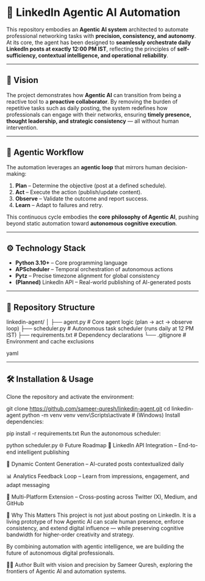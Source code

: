 # 🤖 LinkedIn Agentic AI Automation

This repository embodies an **Agentic AI system** architected to automate professional networking tasks with **precision, consistency, and autonomy**.  
At its core, the agent has been designed to **seamlessly orchestrate daily LinkedIn posts at exactly 12:00 PM IST**, reflecting the principles of **self-sufficiency, contextual intelligence, and operational reliability**.  

---

## 🚀 Vision
The project demonstrates how **Agentic AI** can transition from being a reactive tool to a **proactive collaborator**. By removing the burden of repetitive tasks such as daily posting, the system redefines how professionals can engage with their networks, ensuring **timely presence, thought leadership, and strategic consistency** — all without human intervention.  

---

## 🧠 Agentic Workflow
The automation leverages an **agentic loop** that mirrors human decision-making:  

1. **Plan** – Determine the objective (post at a defined schedule).  
2. **Act** – Execute the action (publish/update content).  
3. **Observe** – Validate the outcome and report success.  
4. **Learn** – Adapt to failures and retry.  

This continuous cycle embodies the **core philosophy of Agentic AI**, pushing beyond static automation toward **autonomous cognitive execution**.  

---

## ⚙️ Technology Stack
- **Python 3.10+** – Core programming language  
- **APScheduler** – Temporal orchestration of autonomous actions  
- **Pytz** – Precise timezone alignment for global consistency  
- **(Planned)** LinkedIn API – Real-world publishing of AI-generated posts  

---

## 📂 Repository Structure
linkedin-agent/
│
├── agent.py # Core agent logic (plan → act → observe loop)
├── scheduler.py # Autonomous task scheduler (runs daily at 12 PM IST)
├── requirements.txt # Dependency declarations
└── .gitignore # Environment and cache exclusions

yaml

---

## 🛠️ Installation & Usage
Clone the repository and activate the environment:  

git clone https://github.com/sameer-quresh/linkedin-agent.git
cd linkedin-agent
python -m venv venv
venv\Scripts\activate   # (Windows)
Install dependencies:

pip install -r requirements.txt
Run the autonomous scheduler:


python scheduler.py
🌐 Future Roadmap
🔗 LinkedIn API Integration – End-to-end intelligent publishing

🧩 Dynamic Content Generation – AI-curated posts contextualized daily

📊 Analytics Feedback Loop – Learn from impressions, engagement, and adapt messaging

🤝 Multi-Platform Extension – Cross-posting across Twitter (X), Medium, and GitHub

🎯 Why This Matters
This project is not just about posting on LinkedIn.
It is a living prototype of how Agentic AI can scale human presence, enforce consistency, and extend digital influence — while preserving cognitive bandwidth for higher-order creativity and strategy.

By combining automation with agentic intelligence, we are building the future of autonomous digital professionals.

👨‍💻 Author
Built with vision and precision by Sameer Quresh,
exploring the frontiers of Agentic AI and automation systems.




